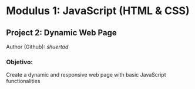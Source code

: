 # Modulus 1: JavaScript (HTML & CSS)

## Project 2: Dynamic Web Page

Author (Github): _shuertad_

### **Objetivo:**

Create a dynamic and responsive web page with basic JavaScript functionalities
